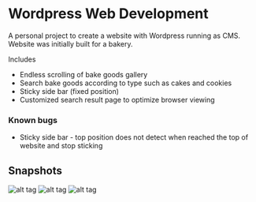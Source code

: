 # Wordpress Web Development
A personal project to create a website with Wordpress running as CMS. Website was initially built for a bakery.

Includes
* Endless scrolling of bake goods gallery
* Search bake goods according to type such as cakes and cookies
* Sticky side bar (fixed position)
* Customized search result page to optimize browser viewing

### Known bugs
* Sticky side bar - top position does not detect when reached the top of website and stop sticking

## Snapshots
![alt tag](https://cloud.githubusercontent.com/assets/5497102/14096057/5d1a195e-f598-11e5-92ac-f1967c8012c1.jpg)
![alt tag](https://cloud.githubusercontent.com/assets/5497102/14096060/5efb5d46-f598-11e5-8385-f49442d2a9e4.jpg)
![alt tag](https://cloud.githubusercontent.com/assets/5497102/14096063/61272e74-f598-11e5-9155-2978464d2e9e.jpg)
